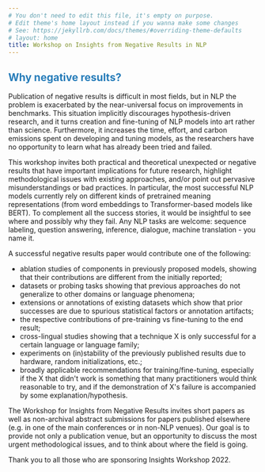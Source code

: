 ```yaml
---
# You don't need to edit this file, it's empty on purpose.
# Edit theme's home layout instead if you wanna make some changes
# See: https://jekyllrb.com/docs/themes/#overriding-theme-defaults
# layout: home
title: Workshop on Insights from Negative Results in NLP
---
```


## <span style="color:#267CB9">Why negative results?</span>

Publication of negative results is difficult in most fields, but in NLP the problem is exacerbated by the near-universal focus on improvements in benchmarks. This situation implicitly discourages hypothesis-driven research, and it turns creation and fine-tuning of NLP models into art rather than science. Furthermore, it increases the time, effort, and carbon emissions spent on developing and tuning models, as the researchers have no opportunity to learn what has already been tried and failed.

This workshop invites both practical and theoretical unexpected or negative results that have important implications for future research, highlight methodological issues with existing approaches, and/or point out pervasive misunderstandings or bad practices. In particular, the most successful NLP models currently rely on different kinds of pretrained meaning representations (from word embeddings to Transformer-based models like BERT). To complement all the success stories, it would be insightful to see where and possibly why they fail. Any NLP tasks are welcome: sequence labeling, question answering, inference, dialogue, machine translation - you name it.

A successful negative results paper would contribute one of the following:

* ablation studies of components in previously proposed models, showing that their contributions are different from the initially reported;
* datasets or probing tasks showing that previous approaches do not generalize to other domains or language phenomena;
* extensions or annotations of existing datasets which show that prior successes are due to spurious statistical factors or annotation artifacts;
* the respective contributions of pre-training vs fine-tuning to the end result;
* cross-lingual studies showing that a technique X is only successful for a certain language or language family;
* experiments on (in)stability of the previously published results due to hardware, random initializations, etc.;
* broadly applicable recommendations for training/fine-tuning, especially if the X that didn't work is something that many practitioners would think reasonable to try, and if the demonstration of X's failure is accompanied by some explanation/hypothesis.

The Workshop for Insights from Negative Results  invites short papers as well as non-archival abstract submissions for papers published elsewhere (e.g. in one of the main conferences or in non-NLP venues). Our goal is to provide not only a publication venue, but an opportunity to discuss the most urgent methodological issues, and to think about where the field is going.

Thank you to all those who are sponsoring Insights Workshop 2022.
<!-- <br />
<br />
<img src="/assets/img/googlelogo_color_416x140dp.png" style="width:50%"> -->
